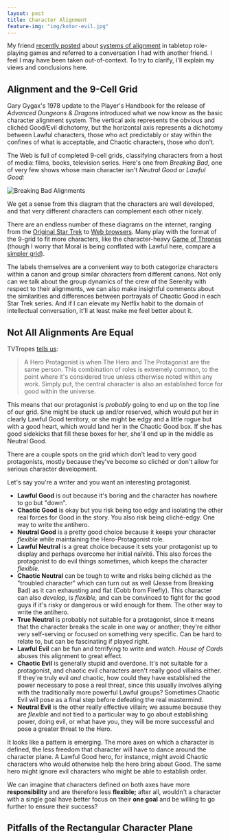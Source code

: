 ```yaml
---
layout: post
title: Character Alignment
feature-img: "img/kotor-evil.jpg"
---
```


My friend [recently posted][the original] about [systems of alignment][WP
alignment] in tabletop role-playing games and referred to a conversation I had
with another friend. I feel I may have been taken out-of-context. To try to
clarify, I'll explain my views and conclusions here.

[the original]: http://gainesvillain.tumblr.com/post/114236681430
[WP alignment]: https://en.wikipedia.org/wiki/Alignment_%28role-playing_games%29

## Alignment and the 9-Cell Grid

Gary Gygax's 1978 update to the Player's Handbook for the release of _Advanced
Dungeons & Dragons_ introduced what we now know as the basic character
alignment system. The vertical axis represents the obvious and clichéd
Good/Evil dichotomy, but the horizontal axis represents a dichotomy between
Lawful characters, those who act predictably or stay within the confines of
what is acceptable, and Chaotic characters, those who don't.

The Web is full of completed 9-cell grids, classifying characters from a host
of media: films, books, television series. Here's one from _Breaking Bad,_ one
of very few shows whose main character isn't _Neutral Good_ or _Lawful Good:_

![Breaking Bad Alignments][breaking bad]

We get a sense from this diagram that the characters are well developed, and
that very different characters can complement each other nicely.

There are an endless number of these diagrams on the internet, ranging from the
[Original Star Trek][tos] to [Web browsers][browsers]. Many play with the
format of the 9-grid to fit more characters, like the character-heavy [Game of
Thrones][got-complex] (though I worry that Moral is being conflated with Lawful
here, compare a [simpler grid][got-simple]).

The labels themselves are a convenient way to both categorize characters within
a canon and group similar characters from different canons. Not only can we
talk about the group dynamics of the crew of the Serenity with respect to their
alignments, we can also make insightful comments about the similarities and
differences between portrayals of Chaotic Good in each Star Trek series. And if
I can elevate my Netflix habit to the domain of intellectual conversation,
it'll at least make me feel better about it.

[breaking bad]: http://imgur.com/GXUfg9I.jpg
[tos]: http://imgur.com/tfPGj6U.jpg
[browsers]: http://imgur.com/3TwzDSP.jpg
[got-complex]: http://imgur.com/HqbVUyB.jpg
[got-simple]: http://imgur.com/NNPg7WR.jpg

## Not All Alignments Are Equal

TVTropes [tells us][tvt hero]:

> A Hero Protagonist is when The Hero and The Protagonist are the same person.
> This combination of roles is extremely common, to the point where it's
> considered true unless otherwise noted within any work. Simply put, the
> central character is also an established force for good within the universe.

This means that our protagonist is _probably_ going to end up on the top line
of our grid. She might be stuck up and/or reserved, which would put her in
clearly Lawful Good territory, or she might be edgy and a little rogue but with
a good heart, which would land her in the Chaotic Good box. If she has good
sidekicks that fill these boxes for her, she'll end up in the middle as Neutral
Good.

There are a couple spots on the grid which don't lead to very good
protagonists, mostly because they've become so clichéd or don't allow for
serious character development.

Let's say you're a writer and you want an interesting protagonist.

  - **Lawful Good** is out because it's boring and the character has nowhere to go but "down".
  - **Chaotic Good** is okay but you risk being too edgy and isolating the
    other real forces for Good in the story. You also risk being cliché-edgy.
    One way to write the antihero.
  - **Neutral Good** is a pretty good choice because it keeps your character
    *flexible* while maintaining the Hero-Protagonist role.
  - **Lawful Neutral** is a great choice because it sets your protagonist up to
    display and perhaps overcome her initial naïvité. This also forces the
    protagonist to do evil things sometimes, which keeps the character *flexible.*
  - **Chaotic Neutral** can be tough to write and risks being clichéd as the
    "troubled character" which can turn out as well (Jesse from Breaking Bad)
    as it can exhausting and flat (Cobb from Firefly). This character can also
    *develop,* is *flexible,* and can be convinced to fight for the good guys if
    it's risky or dangerous or wild enough for them. The other way to write the
    antihero.
  - **True Neutral** is probably not suitable for a protagonist, since it means
    that the character breaks the scale in one way or another; they're either
    very self-serving or focused on something very specific. Can be hard to relate
    to, but can be fascinating if played right.
  - **Lawful Evil** can be fun and terrifying to write and watch. _House of
    Cards_ abuses this alignment to great effect.
  - **Chaotic Evil** is generally stupid and overdone. It's not suitable for a
    protagonist, and chaotic evil characters aren't really good villains
    either. If they're truly evil _and_ chaotic, how could they have established
    the power necessary to pose a real threat, since this usually involves allying
    with the traditionally more powerful Lawful groups? Sometimes Chaotic Evil will
    pose as a final step before defeating the real mastermind.
  - **Neutral Evil** is the other really effective villain; we assume because
    they are *flexible* and not tied to a particular way to go about
    establishing power, doing evil, or what have you, they will be more successful
    and pose a greater threat to the Hero.

It looks like a pattern is emerging. The more axes on which a character is
defined, the less freedom that character will have to dance around the
character plane. A Lawful Good hero, for instance, might avoid Chaotic
characters who would otherwise help the hero bring about Good. The same hero
might ignore evil characters who might be able to establish order.

We can imagine that characters defined on both axes have more
**responsibility** and are therefore less **flexible;** after all, wouldn't a
character with a single goal have better focus on their **one goal** and be
willing to go further to ensure their success?

[tvt hero]: http://tvtropes.org/pmwiki/pmwiki.php/Main/HeroProtagonist

## Pitfalls of the Rectangular Character Plane
